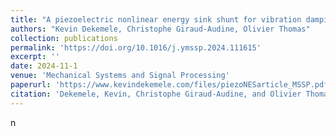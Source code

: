 ```yaml
---
title: "A piezoelectric nonlinear energy sink shunt for vibration damping"
authors: "Kevin Dekemele, Christophe Giraud-Audine, Olivier Thomas"
collection: publications
permalink: 'https://doi.org/10.1016/j.ymssp.2024.111615'
excerpt: ''
date: 2024-11-1
venue: 'Mechanical Systems and Signal Processing'
paperurl: 'https://www.kevindekemele.com/files/piezoNESarticle_MSSP.pdf'
citation: 'Dekemele, Kevin, Christophe Giraud-Audine, and Olivier Thomas. "A piezoelectric nonlinear energy sink shunt for vibration damping." Mechanical Systems and Signal Processing 220 (2024): 111615.'
---
```


n